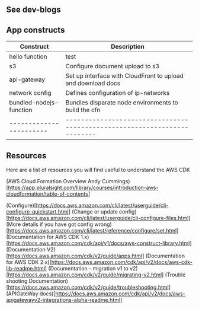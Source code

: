 ## See dev-blogs
## App constructs

| Construct               | Description                                                              |
| ----------------------- | ------------------------------------------------------------------------ |
| hello function          | test                                                                     |
| s3                      | Configure document upload to s3                                          |
| api-gateway             | Set up interface with CloudFront to upload and download docs             |
| network config          | Defines configuration of ip-networks                                     |
| bundled-nodejs-function | Bundles disparate node environments to build the cfn                     |
| ----------------------- | ------------------------------------------------------------------------ |


## Resources

Here are a list of resources you will find useful to understand the AWS CDK

(AWS Cloud Formation Overview Andy Cummings)[https://app.pluralsight.com/library/courses/introduction-aws-cloudformation/table-of-contents]

(Configure)[https://docs.aws.amazon.com/cli/latest/userguide/cli-configure-quickstart.html]
(Change or update config)[https://docs.aws.amazon.com/cli/latest/userguide/cli-configure-files.html]
(More details if you have got config wrong)[https://docs.aws.amazon.com/cli/latest/reference/configure/set.html]
(Documentation for AWS CDK 1.x)[https://docs.aws.amazon.com/cdk/api/v1/docs/aws-construct-library.html]
(Documentation V2)[https://docs.aws.amazon.com/cdk/v2/guide/apps.html]
(Documentation for AWS CDK 2.x)[https://docs.aws.amazon.com/cdk/api/v2/docs/aws-cdk-lib-readme.html]
(Documentation - migration v1 to v2)[https://docs.aws.amazon.com/cdk/v2/guide/migrating-v2.html]
(Trouble shooting Documentation)[https://docs.aws.amazon.com/cdk/v2/guide/troubleshooting.html]
(APIGateWay docs)[https://docs.aws.amazon.com/cdk/api/v2/docs/aws-apigatewayv2-integrations-alpha-readme.html]


